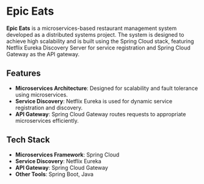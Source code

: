 # Epic Eats

**Epic Eats** is a microservices-based restaurant management system developed as a distributed systems project. The system is designed to achieve high scalability and is built using the Spring Cloud stack, featuring Netflix Eureka Discovery Server for service registration and Spring Cloud Gateway as the API gateway.

## Features

- **Microservices Architecture**: Designed for scalability and fault tolerance using microservices.
- **Service Discovery**: Netflix Eureka is used for dynamic service registration and discovery.
- **API Gateway**: Spring Cloud Gateway routes requests to appropriate microservices efficiently.

## Tech Stack

- **Microservices Framework**: Spring Cloud
- **Service Discovery**: Netflix Eureka
- **API Gateway**: Spring Cloud Gateway
- **Other Tools**: Spring Boot, Java
